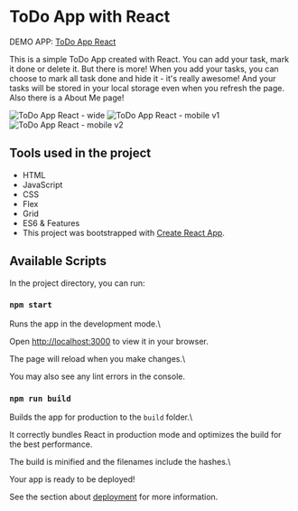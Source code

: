 
# ToDo App with React

DEMO APP: [ToDo App React](https://met3usz.github.io/todo-app-react/)

This is a simple ToDo App created with React. You can add your task, mark it done or delete it. But there is more! When you add your tasks, you can choose to mark all task done and hide it - it's really awesome! And your tasks will be stored in your local storage even when you refresh the page. Also there is a About Me page!

![ToDo App React - wide](https://i.imgur.com/tdEvMlP.gif)
![ToDo App React - mobile v1](https://imgur.com/PV3juc1.png)
![ToDo App React - mobile v2](https://imgur.com/Tui2DYj.png)


## Tools used in the project

- HTML
- JavaScript
- CSS
- Flex
- Grid
- ES6 & Features
- This project was bootstrapped with [Create React App](https://github.com/facebook/create-react-app).

## Available Scripts

In the project directory, you can run:

### `npm start`

Runs the app in the development mode.\

Open [http://localhost:3000](http://localhost:3000) to view it in your browser.

The page will reload when you make changes.\

You may also see any lint errors in the console.

### `npm run build`

Builds the app for production to the `build` folder.\

It correctly bundles React in production mode and optimizes the build for the best performance.

The build is minified and the filenames include the hashes.\

Your app is ready to be deployed!

See the section about [deployment](https://facebook.github.io/create-react-app/docs/deployment) for more information.


